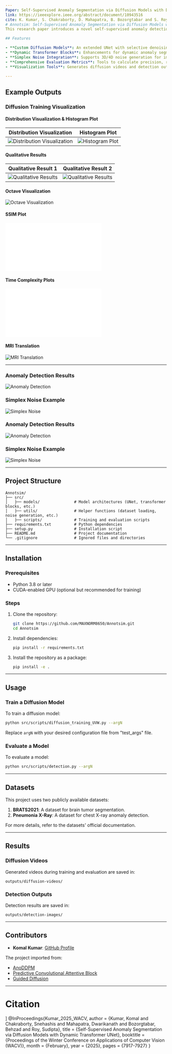 ```yaml
---
Paper: Self-Supervised Anomaly Segmentation via Diffusion Models with Dynamic Transformer UNet
link: https://ieeexplore.ieee.org/abstract/document/10943516
cite: K. Kumar, S. Chakraborty, D. Mahapatra, B. Bozorgtabar and S. Roy, "Self-Supervised Anomaly Segmentation via Diffusion Models with Dynamic Transformer UNet," 2025 IEEE/CVF Winter Conference on Applications of Computer Vision (WACV), Tucson, AZ, USA, 2025, pp. 7928-7938, doi: 10.1109/WACV61041.2025.00770.
# Annotsim: Self-Supervised Anomaly Segmentation via Diffusion Models with Dynamic Transformer UNet (WACV 2024) 🚀
This research paper introduces a novel self-supervised anomaly detection method for image segmentation. It employs a diffusion model utilising a newly developed four-dimensional simplex noise function (Tsimplex) for improved efficiency and sample quality, especially in higher-dimensional and coloured images. The core of the model is a Dynamic Transformer UNet (DTUNet), a modified Vision Transformer architecture designed to handle time and noise image patches as tokens. Extensive experiments across three datasets demonstrate significant performance improvements over existing generative-based anomaly detection methods, particularly in medical imaging. The source code is publicly available.

## Features

- **Custom Diffusion Models**: An extended UNet with selective denoising capabilities.
- **Dynamic Transformer Blocks**: Enhancements for dynamic anomaly segmentation.
- **Simplex Noise Integration**: Supports 3D/4D noise generation for improved feature diversity.
- **Comprehensive Evaluation Metrics**: Tools to calculate precision, recall, Dice score, and more.
- **Visualization Tools**: Generates diffusion videos and detection outputs for interpretability.

---
```


## Example Outputs

### Diffusion Training Visualization

#### Distribution Visualization & Histogram Plot

| Distribution Visualization | Histogram Plot |
|----------------------------|-----------------|
| ![Distribution Visualization](assets/Timed_simlex_hitogram1.png) | ![Histogram Plot](plotes/Timed_simlex_hitogram1.png) |

#### Qualitative Results

| Qualitative Result 1 | Qualitative Result 2 |
|----------------------|----------------------|
| ![Qualitative Results](assets/annointo_v3.jpg) | ![Qualitative Results](assets/anno_introduction2.png) |

#### Octave Visualization

![Octave Visualization](assets/SIMPLEX_TEST_Oct.gif)

#### SSIM Plot

![SSIM Plot](assets/SSIM_plot.pdf)

#### Time Complexity Plots

![Time Complexity Plots](assets/time_complexity_plot.pdf)

#### MRI Translation

![MRI Translation](assets/results/args200/Generation/1000_500_No22.png)

---

### Anomaly Detection Results

![Anomaly Detection](assets/anomaly_detection_example.png)

### Simplex Noise Example

![Simplex Noise](assets/simplex_noise_example.png)

### Anomaly Detection Results
![Anomaly Detection](assets/anomaly_detection_example.png)

### Simplex Noise Example
![Simplex Noise](assets/simplex_noise_example.png)

---

## Project Structure

```plaintext
Annotsim/
├── src/
│   ├── models/               # Model architectures (UNet, transformer blocks, etc.)
│   ├── utils/                # Helper functions (dataset loading, noise generation, etc.)
│   ├── scripts/              # Training and evaluation scripts
├── requirements.txt          # Python dependencies
├── setup.py                  # Installation script
├── README.md                 # Project documentation
└── .gitignore                # Ignored files and directories
```

---

## Installation

### Prerequisites
- Python 3.8 or later
- CUDA-enabled GPU (optional but recommended for training)

### Steps

1. Clone the repository:
   ```bash
   git clone https://github.com/MAXNORM8650/Annotsim.git
   cd Annotsim
   ```

2. Install dependencies:
   ```bash
   pip install -r requirements.txt
   ```

3. Install the repository as a package:
   ```bash
   pip install -e .
   ```

---

## Usage

### Train a Diffusion Model
To train a diffusion model:
```bash
python src/scripts/diffusion_training_UVW.py --argN
```
Replace `argN` with your desired configuration file from "test_args" file.

### Evaluate a Model
To evaluate a model:
```bash
python src/scripts/detection.py --argN
```

---

## Datasets

This project uses two publicly available datasets:
1. **BRATS2021**: A dataset for brain tumor segmentation.
2. **Pneumonia X-Ray**: A dataset for chest X-ray anomaly detection.

For more details, refer to the datasets' official documentation.

---

## Results

### Diffusion Videos
Generated videos during training and evaluation are saved in:
```plaintext
outputs/diffusion-videos/
```

### Detection Outputs
Detection results are saved in:
```plaintext
outputs/detection-images/
```

---

## Contributors

- **Komal Kumar**: [GitHub Profile](https://github.com/MAXNORM8650)

The project imported from:
- [AnoDDPM](https://github.com/Julian-Wyatt/AnoDDPM)
- [Predictive Convolutional Attentive Block](https://github.com/ristea/sspcab)
- [Guided Diffusion](https://github.com/openai/guided-diffusion)
---
# Citation
]
@InProceedings{Kumar_2025_WACV,
    author    = {Kumar, Komal and Chakraborty, Snehashis and Mahapatra, Dwarikanath and Bozorgtabar, Behzad and Roy, Sudipta},
    title     = {Self-Supervised Anomaly Segmentation via Diffusion Models with Dynamic Transformer UNet},
    booktitle = {Proceedings of the Winter Conference on Applications of Computer Vision (WACV)},
    month     = {February},
    year      = {2025},
    pages     = {7917-7927}
}
